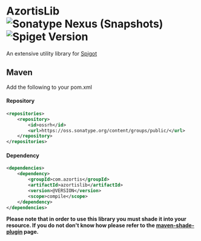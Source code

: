 # AzortisLib ![Sonatype Nexus (Snapshots)](https://img.shields.io/nexus/s/https/oss.sonatype.org/com.azortis/azortislib.svg?style=flat-square) ![Spiget Version](https://img.shields.io/spiget/version/64232.svg?label=spigot&style=flat-square)
An extensive utility library for [Spigot](https://www.spigotmc.org/)

## Maven
Add the following to your pom.xml

#### Repository

```xml
<repositories>
    <repository>
        <id>ossrh</id>
        <url>https://oss.sonatype.org/content/groups/public/</url>
    </repository>
</repositories>
```

#### Dependency

```xml
<dependencies>
    <dependency>
        <groupId>com.azortis</groupId>
        <artifactId>azortislib</artifactId>
        <version>@VERSION</version>
        <scope>compile</scope>
    </dependency>
</dependencies>
```

**Please note that in order to use this library you must shade it into your resource. If you do not don't know how please refer to the [maven-shade-plugin](https://maven.apache.org/plugins/maven-shade-plugin/) page.**
